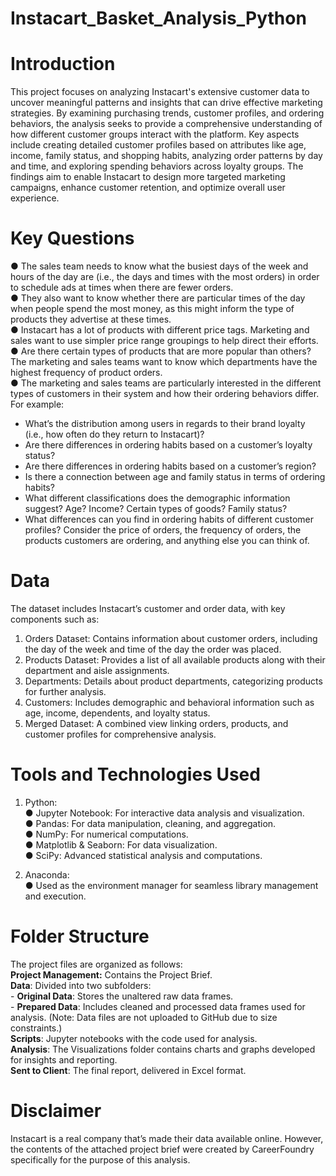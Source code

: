 # Instacart_Basket_Analysis_Python
# Introduction
This project focuses on analyzing Instacart's extensive customer data to uncover meaningful patterns and insights that can drive effective marketing strategies. By examining purchasing trends, customer profiles, and ordering behaviors, the analysis seeks to provide a comprehensive understanding of how different customer groups interact with the platform. Key aspects include creating detailed customer profiles based on attributes like age, income, family status, and shopping habits, analyzing order patterns by day and time, and exploring spending behaviors across loyalty groups. The findings aim to enable Instacart to design more targeted marketing campaigns, enhance customer retention, and optimize overall user experience.

# Key Questions
● The sales team needs to know what the busiest days of the week and hours of the day are (i.e., the days and times with the most orders) in order to schedule ads at times when there are fewer orders.\
● They also want to know whether there are particular times of the day when people spend the most money, as this might inform the type of products they advertise at these times.\
● Instacart has a lot of products with different price tags. Marketing and sales want to use simpler price range groupings to help direct their efforts.\
● Are there certain types of products that are more popular than others? The marketing and sales teams want to know which departments have the highest frequency of product orders.\
● The marketing and sales teams are particularly interested in the different types of customers in their system and how their ordering behaviors differ. For example:
- What’s the distribution among users in regards to their brand loyalty (i.e., how often do they return to Instacart)?
- Are there differences in ordering habits based on a customer’s loyalty status?
- Are there differences in ordering habits based on a customer’s region?
- Is there a connection between age and family status in terms of ordering habits?
- What different classifications does the demographic information suggest? Age? Income? Certain types of goods? Family status?
- What differences can you find in ordering habits of different customer profiles? Consider the price of orders, the frequency of orders, the products customers are ordering, and anything else you can think of.

# Data
The dataset includes Instacart’s customer and order data, with key components such as:
1. Orders Dataset: Contains information about customer orders, including the day of the week and time of the day the order was placed.
2. Products Dataset: Provides a list of all available products along with their department and aisle assignments.
3. Departments: Details about product departments, categorizing products for further analysis.
4. Customers: Includes demographic and behavioral information such as age, income, dependents, and loyalty status.
5. Merged Dataset: A combined view linking orders, products, and customer profiles for comprehensive analysis.

# Tools and Technologies Used
1. Python:\
    ● Jupyter Notebook: For interactive data analysis and visualization.\
    ● Pandas: For data manipulation, cleaning, and aggregation.\
    ● NumPy: For numerical computations.\
    ● Matplotlib & Seaborn: For data visualization.\
    ● SciPy: Advanced statistical analysis and computations.
   
2. Anaconda:\
    ● Used as the environment manager for seamless library management and execution.

# Folder Structure
The project files are organized as follows:\
**Project Management:** Contains the Project Brief.\
**Data**: Divided into two subfolders:\
     - **Original Data**: Stores the unaltered raw data frames.\
    - **Prepared Data**: Includes cleaned and processed data frames used for analysis. (Note: Data files are not uploaded to GitHub due to size constraints.)\
**Scripts**: Jupyter notebooks with the code used for analysis.\
**Analysis**: The Visualizations folder contains charts and graphs developed for insights and reporting.\
**Sent to Client**: The final report, delivered in Excel format.

# Disclaimer
Instacart is a real company that’s made their data available online. However, the contents of the attached project brief were created by CareerFoundry specifically for the purpose of this analysis.
